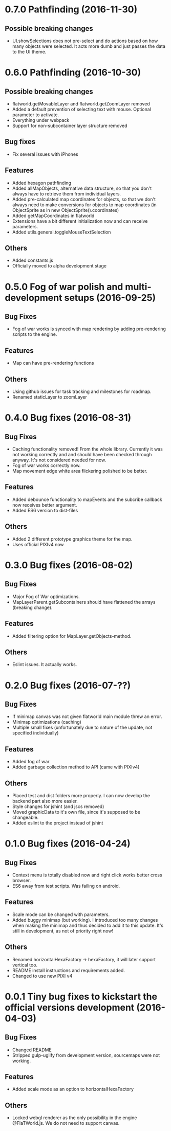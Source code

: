 <a name="0.7.0"></a>
# 0.7.0 Pathfinding (2016-11-30)
## Possible breaking changes
* UI.showSelections does not pre-select and do actions based on how many objects were selected. It acts more dumb and just passes the data to the UI theme.
<a name="0.6.0"></a>
# 0.6.0 Pathfinding (2016-10-30)
## Possible breaking changes
* flatworld.getMovableLayer and flatworld.getZoomLayer removed
* Added a default prevention of selecting text with mouse. Optional parameter to activate.
* Everything under webpack
* Support for non-subcontainer layer structure removed

## Bug fixes
* Fix several issues with iPhones

## Features
* Added hexagon pathfinding
* Added allMapObjects, alternative data structure, so that you don't always have to retrieve them from individual layers.
* Added pre-calculated map coordinates for objects, so that we don't always need to make conversions for objects to map coordinates (in ObjectSprite as in new ObjectSprite().coordinates)
* Added getMapCoordinates in flatworld
* Extensions have a bit different initialization now and can receive parameters.
* Added utils.general.toggleMouseTextSelection

## Others
* Added constants.js
* Officially moved to alpha development stage

<a name="0.5.0"></a>
# 0.5.0 Fog of war polish and multi-development setups (2016-09-25)
## Bug Fixes
* Fog of war works is synced with map rendering by adding pre-rendering scripts to the engine.

## Features
* Map can have pre-rendering functions

## Others
* Using github issues for task tracking and milestones for roadmap.
* Renamed staticLayer to zoomLayer

<a name="0.4.0"></a>
# 0.4.0 Bug fixes (2016-08-31)
## Bug Fixes
* Caching functionality removed! From the whole library. Currently it was not working correctly and and should have been checked through anyway. It's not considered needed for now.
* Fog of war works correctly now.
* Map movement edge white area flickering polished to be better.

## Features
* Added debounce functionality to mapEvents and the subcribe callback now receives better argument.
* Added ES6 version to dist-files

## Others
* Added 2 different prototype graphics theme for the map.
* Uses official PIXIv4 now

<a name="0.3.0"></a>
# 0.3.0 Bug fixes (2016-08-02)
## Bug Fixes
* Major Fog of War optimizations.
* MapLayerParent.getSubcontainers should have flattened the arrays (breaking change).

## Features
* Added filtering option for MapLayer.getObjects-method.

## Others
* Eslint issues. It actually works.

<a name="0.2.0"></a>
# 0.2.0 Bug fixes (2016-07-??)
## Bug Fixes
* If minimap canvas was not given flatworld main module threw an error.
* Minimap optimizations (caching)
* Multiple small fixes (unfortunately due to nature of the update, not specified individually)

## Features
* Added fog of war
* Added garbage collection method to API (came with PIXIv4)

## Others
* Placed test and dist folders more properly. I can now develop the backend part also more easier.
* Style changes for jshint (and jscs removed)
* Moved graphicData to it's own file, since it's supposed to be changeable.
* Added eslint to the project instead of jshint

<a name="0.1.0"></a>
# 0.1.0 Bug fixes (2016-04-24)
## Bug Fixes
* Context menu is totally disabled now and right click works better cross browser.
* ES6 away from test scripts. Was failing on android.

## Features
* Scale mode can be changed with parameters.
* Added buggy minimap (but working). I introduced too many changes when making the minimap and thus decided to add it to this update. It's still in development, as not of priority right now!

## Others
* Renamed horizontalHexaFactory -> hexaFactory, it will later support vertical too.
* README install instructions and requirements added.
* Changed to use new PIXI v4

<a name="0.0.1"></a>
# 0.0.1 Tiny bug fixes to kickstart the official versions development (2016-04-03)
## Bug Fixes
* Changed README
* Stripped gulp-uglify from development version, sourcemaps were not working.

## Features
* Added scale mode as an option to horizontalHexaFactory

## Others
* Locked webgl renderer as the only possibility in the engine @FlaTWorld.js. We do not need to support canvas.